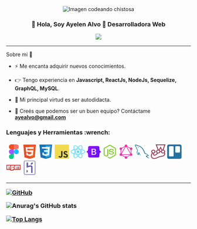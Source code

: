 <div align="center">
<img src="https://media.giphy.com/media/umYMU8G2ixG5mJBDo5/giphy.gif" width="200" height="200" frameBorder="0" class="giphy-embed" allowFullScreen alt="Imagen codeando chistosa"/>
<div/>

### 👋 Hola, Soy Ayelen Alvo :raising_hand: Desarrolladora Web

<div align="center">
 <a href="https://www.linkedin.com/in/aye-alvo"> 
  <img src="https://img.shields.io/badge/More Abaout Me-linkedin-blue" /> 
 <a/>
<div/>   
   
---

<div align="left">    
Sobre mi 💬

<!-- - :feet: Desarrolladora Web Full Stack ✨. -->

- ⚡ Me encanta adquirir nuevos conocimientos.

- :point_right: Tengo experiencia en **Javascript, ReactJs, NodeJs, Sequelize, GraphQL, MySQL**.

- :rainbow: Mi principal virtud es ser autodidacta.
  
- :floppy_disk: Creés que podemos ser un buen equipo? Contáctame **ayealvo@gmail.com**

  <div/>
  
 <h3> Lenguajes y Herramientas  :wrench: <h3/>
  <img src="https://github.com/devicons/devicon/blob/master/icons/figma/figma-original.svg" alt="Figma Logo" width="40" height="40"/>
  <img src="https://github.com/devicons/devicon/blob/master/icons/html5/html5-original.svg" alt="HTML Logo" width="40" height="40"/>
  <img src="https://github.com/devicons/devicon/blob/master/icons/css3/css3-original.svg" alt="CSS Logo" width="40" height="40"/>
  <img src="https://github.com/devicons/devicon/blob/master/icons/javascript/javascript-original.svg" alt="JS Logo" width="40" height="40"/>
  <img src="https://github.com/devicons/devicon/blob/master/icons/react/react-original.svg" alt="React Logo" width="40" height="40"/>
  <img src="https://github.com/devicons/devicon/blob/master/icons/bootstrap/bootstrap-original.svg" alt="Bootstrap Logo" width="40" height="40"/>
  <img src="https://github.com/devicons/devicon/blob/master/icons/nodejs/nodejs-original.svg" alt="NodeJs Logo" width="40" height="40"/>
  <img src="https://github.com/devicons/devicon/blob/master/icons/graphql/graphql-plain.svg" alt="GraphQL Logo" width="40" height="40"/>
  <img src="https://github.com/devicons/devicon/blob/master/icons/mysql/mysql-original.svg" alt="MySQL Logo" width="40" height="40"/>
  <img src="https://github.com/devicons/devicon/blob/master/icons/jest/jest-plain.svg" alt="Jest Logo" width="40" height="40"/> 
  <img src="https://github.com/devicons/devicon/blob/master/icons/trello/trello-plain.svg" alt="Trello Logo" width="40" height="40"/> 
  <img src="https://github.com/devicons/devicon/blob/master/icons/npm/npm-original-wordmark.svg" alt="npm Logo" width="40" height="40"/>
  <img src="https://github.com/devicons/devicon/blob/master/icons/heroku/heroku-original.svg" alt="Heroku Logo" width="40" height="40"/>
   
---   

 [![GitHub](http://github-readme-streak-stats.herokuapp.com?user=ayeAlvo&theme=tokyonight&date_format=j%20M%5B%20Y%5D)](https://git.io/streak-stats)  
   
![Anurag's GitHub stats](https://github-readme-stats.vercel.app/api?username=ayeAlvo&show_icons=true&theme=tokyonight)
   
   [![Top Langs](https://github-readme-stats.vercel.app/api/top-langs/?username=ayeAlvo&layout=compact&theme=tokyonight)](https://github.com/anuraghazra/github-readme-stats)
   
   
<!--
**ayeAlvo/ayeAlvo** is a ✨ _special_ ✨ repository because its `README.md` (this file) appears on your GitHub profile.

Here are some ideas to get you started:

- 🔭 I’m currently working on ...
- 🌱 I’m currently learning ...
- 👯 I’m looking to collaborate on ...
- 🤔 I’m looking for help with ...
- 💬 Ask me about ...
- How to reach me How to reach me: ...
- 😄 Pronouns: ...
- ⚡ Fun fact: ...
-->
